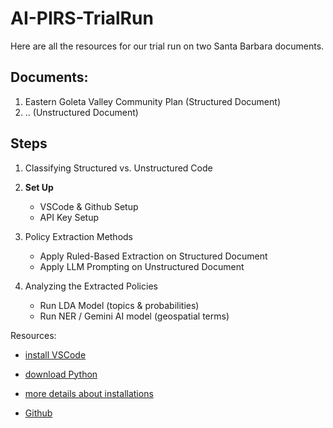 # AI-PIRS-TrialRun

Here are all the resources for our trial run on two Santa Barbara documents. 

## Documents:
1. Eastern Goleta Valley Community Plan (Structured Document)
2. .. (Unstructured Document)



## Steps

1. Classifying Structured vs. Unstructured Code

2. **Set Up**
    - VSCode & Github Setup
    - API Key Setup

3. Policy Extraction Methods
    - Apply Ruled-Based Extraction on Structured Document
    - Apply LLM Prompting on Unstructured Document

4. Analyzing the Extracted Policies
    - Run LDA Model (topics & probabilities)
    - Run NER / Gemini AI model (geospatial terms)


Resources:
* [install VSCode](https://code.visualstudio.com/download)
* [download Python](https://www.python.org/downloads/)

* [more details about installations](https://www.youtube.com/watch?v=9o4gDQvVkLU)
* [Github](https://github.com)